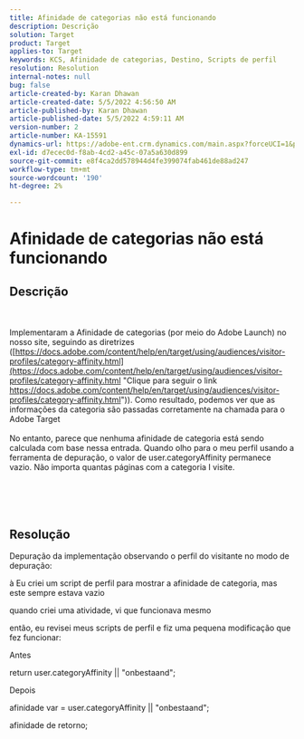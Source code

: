 ```yaml
---
title: Afinidade de categorias não está funcionando
description: Descrição
solution: Target
product: Target
applies-to: Target
keywords: KCS, Afinidade de categorias, Destino, Scripts de perfil
resolution: Resolution
internal-notes: null
bug: false
article-created-by: Karan Dhawan
article-created-date: 5/5/2022 4:56:50 AM
article-published-by: Karan Dhawan
article-published-date: 5/5/2022 4:59:11 AM
version-number: 2
article-number: KA-15591
dynamics-url: https://adobe-ent.crm.dynamics.com/main.aspx?forceUCI=1&pagetype=entityrecord&etn=knowledgearticle&id=8ccaa0c4-2fcc-ec11-a7b5-6045bd00db25
exl-id: d7ecec0d-f8ab-4cd2-a45c-07a5a630d899
source-git-commit: e8f4ca2dd578944d4fe399074fab461de88ad247
workflow-type: tm+mt
source-wordcount: '190'
ht-degree: 2%

---
```


# Afinidade de categorias não está funcionando

## Descrição

<br><br>Implementaram a Afinidade de categorias (por meio do Adobe Launch) no nosso site, seguindo as diretrizes ([https://docs.adobe.com/content/help/en/target/using/audiences/visitor-profiles/category-affinity.html](https://docs.adobe.com/content/help/en/target/using/audiences/visitor-profiles/category-affinity.html "Clique para seguir o link https://docs.adobe.com/content/help/en/target/using/audiences/visitor-profiles/category-affinity.html")). Como resultado, podemos ver que as informações da categoria são passadas corretamente na chamada para o Adobe Target
<br> 
<br>No entanto, parece que nenhuma afinidade de categoria está sendo calculada com base nessa entrada. Quando olho para o meu perfil usando a ferramenta de depuração, o valor de user.categoryAffinity permanece vazio. Não importa quantas páginas com a categoria I visite.<br><br><br><br><br>

## Resolução


Depuração da implementação observando o perfil do visitante no modo de depuração:

à Eu criei um script de perfil para mostrar a afinidade de categoria, mas este sempre estava vazio

quando criei uma atividade, vi que funcionava mesmo

então, eu revisei meus scripts de perfil e fiz uma pequena modificação que fez funcionar:



Antes

return user.categoryAffinity || &quot;onbestaand&quot;;



Depois

afinidade var = user.categoryAffinity || &quot;onbestaand&quot;;

afinidade de retorno;
